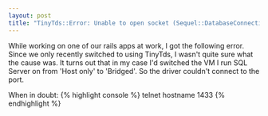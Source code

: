 ```yaml
---
layout: post
title: "TinyTds::Error: Unable to open socket (Sequel::DatabaseConnectionError)"
---
```


While working on one of our rails apps at work, I got the following error. Since we only recently switched to using TinyTds, I wasn't quite sure what the cause was.
It turns out that in my case I'd switched the VM I run SQL Server on from 'Host only' to 'Bridged'. So the driver couldn't connect to the port.

When in doubt:
{% highlight console %}
telnet hostname 1433
{% endhighlight %}
